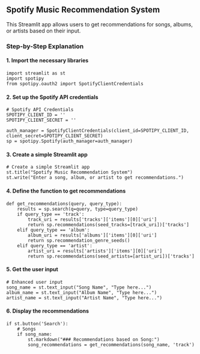  ## Spotify Music Recommendation System

This Streamlit app allows users to get recommendations for songs, albums, or artists based on their input. 

### Step-by-Step Explanation

#### 1. Import the necessary libraries

```
import streamlit as st
import spotipy
from spotipy.oauth2 import SpotifyClientCredentials
```

#### 2. Set up the Spotify API credentials

```
# Spotify API Credentials
SPOTIPY_CLIENT_ID = ''
SPOTIPY_CLIENT_SECRET = ''

auth_manager = SpotifyClientCredentials(client_id=SPOTIPY_CLIENT_ID, client_secret=SPOTIPY_CLIENT_SECRET)
sp = spotipy.Spotify(auth_manager=auth_manager)
```

#### 3. Create a simple Streamlit app

```
# Create a simple Streamlit app
st.title("Spotify Music Recommendation System")
st.write("Enter a song, album, or artist to get recommendations.")
```

#### 4. Define the function to get recommendations

```
def get_recommendations(query, query_type):
    results = sp.search(q=query, type=query_type)
    if query_type == 'track':
        track_uri = results['tracks']['items'][0]['uri']
        return sp.recommendations(seed_tracks=[track_uri])['tracks']
    elif query_type == 'album':
        album_uri = results['albums']['items'][0]['uri']
        return sp.recommendation_genre_seeds()
    elif query_type == 'artist':
        artist_uri = results['artists']['items'][0]['uri']
        return sp.recommendations(seed_artists=[artist_uri])['tracks']
```

#### 5. Get the user input

```
# Enhanced user input
song_name = st.text_input("Song Name", "Type here...")
album_name = st.text_input("Album Name", "Type here...")
artist_name = st.text_input("Artist Name", "Type here...")
```

#### 6. Display the recommendations

```
if st.button('Search'):
    # Songs
    if song_name:
        st.markdown("### Recommendations based on Song:")
        song_recommendations = get_recommendations(song_name, 'track')

